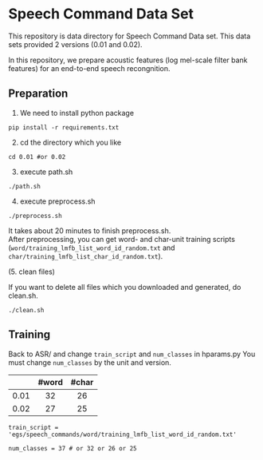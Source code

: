 # Speech Command Data Set

This repository is data directory for Speech Command Data set.
This data sets provided 2 versions (0.01 and 0.02).

In this repository, we prepare acoustic features (log mel-scale filter bank features) for an end-to-end speech recongnition.

## Preparation

1. We need to install python package

`pip install -r requirements.txt`

2. cd the directory which you like

`cd 0.01 #or 0.02`

3. execute path.sh

`./path.sh`

4. execute preprocess.sh

`./preprocess.sh`

It takes about 20 minutes to finish preprocess.sh.  
After preprocessing, you can get word- and char-unit training scripts (`word/training_lmfb_list_word_id_random.txt` and `char/training_lmfb_list_char_id_random.txt`).

(5. clean files)

If you want to delete all files which you downloaded and generated, do clean.sh.

`./clean.sh`

## Training

Back to ASR/ and change `train_script` and `num_classes` in hparams.py
You must change `num_classes` by the unit and version.

|   |#word|#char|
|:--:|:--:|:--:|
|0.01| 32 | 26 |
|0.02| 27 | 25 |


```
train_script = 'egs/speech_commands/word/training_lmfb_list_word_id_random.txt'

num_classes = 37 # or 32 or 26 or 25 
```



